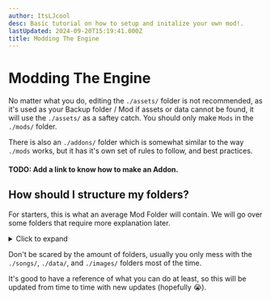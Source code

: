 ```yaml
---
author: ItsLJcool
desc: Basic tutorial on how to setup and initalize your own mod!.
lastUpdated: 2024-09-20T15:19:41.000Z
title: Modding The Engine
---
```

# Modding The Engine
No matter what you do, editing the `./assets/` folder is not recommended, as it's used as your Backup folder / Mod if assets or data cannot be found, it will use the `./assets/` as a saftey catch. You should only make `Mods` in the `./mods/` folder.

There is also an `./addons/` folder which is somewhat similar to the way `./mods` works, but it has it's own set of rules to follow, and best practices.
#### TODO: Add a link to know how to make an Addon.

## How should I structure my folders?
For starters, this is what an average Mod Folder will contain. We will go over some folders that require more explanation later.
<details>
    <summary>Click to expand</summary>
```text
└─ 📂 My Mod/                                
   ├─ 📂 data/                                # Usually contains configuration, or information you want to store.
   │  ├─ 📂 characters/                       # Contains your Character's XML data.
   │  ├─ 📂 events/                           # Contains your Custom Events.
   │  │  ├─ 📄 Example Event.hx              
   │  │  ├─ 📄 Example Event.json            
   │  │  └─ 📄 Example Event.ui.json         
   │  ├─ 📂 config/                           # Configuration stuff.
   │  │  └─ 📄 modpack.ini                   
   │  ├─ 📂 dialogue/                        
   │  │  ├─ 📂 boxes/                        
   │  │  └─ 📂 characters/                   
   │  ├─ 📂 notes/                            # Custom NoteType Scripts (And adds them in the Charter!)
   │  │  └─ 📄 Example Note.hx               
   │  ├─ 📂 splashes/                        
   │  ├─ 📂 stages/                           # Where your Stage `.xml` and/or `.hx` file for your stage is located.
   │  ├─ 📂 states/                           # Scripts that run when States are switched to, or when loading a ModState!
   │  ├─ 📂 titlescreen/                     
   │  ├─ 📂 weeks/                           
   │  │  ├─ 📂 weeks/                        
   │  │  │  ├─ 📄 Example Week.xml           
   │  │  │  └─ 📂 characters/                
   │  │  ├─ 📂 characters/                   
   │  │  │  └─ 📄 Example Character.xml      
   │  │  └─ 📄 weeks.txt                     
   │  └─ 📄 global.hx                         # This script runs all the time, above any state switching, and never deloads (unless you switch mods).
   ├─ 📂 fonts/                              
   ├─ 📂 images/                             
   │  ├─ 📂 characters/                       # Contains your Character Spritesheet `.png` and `.xml` Animation.
   │  ├─ 📂 game/                             # Stuff usually found for global PlayState graphics.
   │  ├─ 📂 icons/                            # Where your Character's icons will be located.
   │  └─ 📂 stages/                           # Images of your stage cna go here, but it's not required.
   ├─ 📂 languages/                           # Custom Languages support for your mod!
   │  └─ 📂 en/                               # The language you want to edit / create
   │     ├─ 📄 config.ini                    
   │     ├─ 📄 Editors.xml                   
   │     ├─ 📄 Main.xml                      
   │     └─ 📄 Options.xml                   
   ├─ 📂 music/                              
   ├─ 📂 shaders/                            
   ├─ 📂 songs/                               # Where songs are located, along with charts, events, scripts, audio, meta, etc.
   │  ├─ 📄 Example Global Song Script.hx     # Scripts inside the `./songs/` folder will load for every song.
   │  └─ 📂 example-song-here/               
   │     ├─ 📂 charts/                       
   │     │  └─ 📄 hard.json                  
   │     ├─ 📂 song/                          # Supports `Inst.ogg` / `Voices.ogg` and suffix's like `-bf`. Also supports difficulties
   │     │  ├─ 📄 Inst.ogg                   
   │     │  ├─ 📄 Inst-hard.ogg              
   │     │  ├─ 📄 Voices-bf.ogg              
   │     │  ├─ 📄 Voices-bf-hard.ogg         
   │     │  ├─ 📄 Voices-dad.ogg             
   │     │  └─ 📄 Voices-dad-hard.ogg        
   │     ├─ 📂 scripts/                       # Scripts loaded for this specific song.
   │     ├─ 📄 events.json                   
   │     └─ 📄 meta.json                     
   ├─ 📂 sounds/                             
   ├─ 📂 source/                              # Custom Classes go here.
   └─ 📂 videos/                             
```
</details>

Don't be scared by the amount of folders, usually you only mess with the `./songs/`, `./data/`, and `./images/` folders most of the time.

It's good to have a reference of what you can do at least, so this will be updated from time to time with new updates (hopefully 😭).